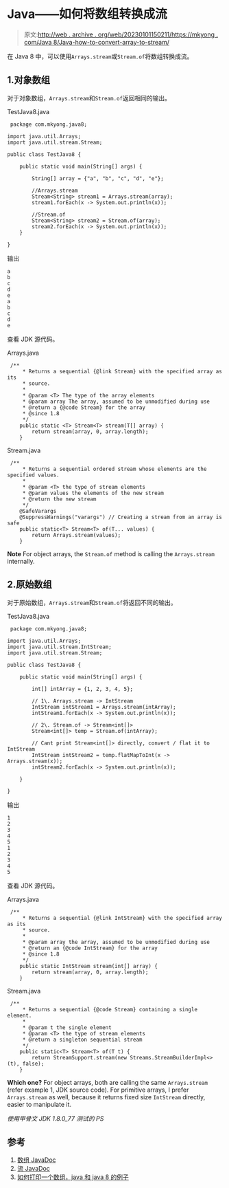 # Java——如何将数组转换成流

> 原文:[http://web . archive . org/web/20230101150211/https://mkyong . com/Java 8/Java-how-to-convert-array-to-stream/](http://web.archive.org/web/20230101150211/https://mkyong.com/java8/java-how-to-convert-array-to-stream/)

在 Java 8 中，可以使用`Arrays.stream`或`Stream.of`将数组转换成流。

## 1.对象数组

对于对象数组，`Arrays.stream`和`Stream.of`返回相同的输出。

TestJava8.java

```
 package com.mkyong.java8;

import java.util.Arrays;
import java.util.stream.Stream;

public class TestJava8 {

    public static void main(String[] args) {

        String[] array = {"a", "b", "c", "d", "e"};

        //Arrays.stream
        Stream<String> stream1 = Arrays.stream(array);
        stream1.forEach(x -> System.out.println(x));

        //Stream.of
        Stream<String> stream2 = Stream.of(array);
        stream2.forEach(x -> System.out.println(x));
    }

} 
```

输出

```
a
b
c
d
e
a
b
c
d
e

```

查看 JDK 源代码。

Arrays.java

```
 /**
     * Returns a sequential {@link Stream} with the specified array as its
     * source.
     *
     * @param <T> The type of the array elements
     * @param array The array, assumed to be unmodified during use
     * @return a {@code Stream} for the array
     * @since 1.8
     */
    public static <T> Stream<T> stream(T[] array) {
        return stream(array, 0, array.length);
    } 
```

Stream.java

```
 /**
     * Returns a sequential ordered stream whose elements are the specified values.
     *
     * @param <T> the type of stream elements
     * @param values the elements of the new stream
     * @return the new stream
     */
    @SafeVarargs
    @SuppressWarnings("varargs") // Creating a stream from an array is safe
    public static<T> Stream<T> of(T... values) {
        return Arrays.stream(values);
    } 
```

**Note**
For object arrays, the `Stream.of` method is calling the `Arrays.stream` internally.

## 2.原始数组

对于原始数组，`Arrays.stream`和`Stream.of`将返回不同的输出。

TestJava8.java

```
 package com.mkyong.java8;

import java.util.Arrays;
import java.util.stream.IntStream;
import java.util.stream.Stream;

public class TestJava8 {

    public static void main(String[] args) {

        int[] intArray = {1, 2, 3, 4, 5};

        // 1\. Arrays.stream -> IntStream 
        IntStream intStream1 = Arrays.stream(intArray);
        intStream1.forEach(x -> System.out.println(x));

        // 2\. Stream.of -> Stream<int[]>
        Stream<int[]> temp = Stream.of(intArray);

        // Cant print Stream<int[]> directly, convert / flat it to IntStream 
        IntStream intStream2 = temp.flatMapToInt(x -> Arrays.stream(x));
        intStream2.forEach(x -> System.out.println(x));

    }

} 
```

输出

```
1
2
3
4
5
1
2
3
4
5

```

查看 JDK 源代码。

Arrays.java

```
 /**
     * Returns a sequential {@link IntStream} with the specified array as its
     * source.
     *
     * @param array the array, assumed to be unmodified during use
     * @return an {@code IntStream} for the array
     * @since 1.8
     */
    public static IntStream stream(int[] array) {
        return stream(array, 0, array.length);
    } 
```

Stream.java

```
 /**
     * Returns a sequential {@code Stream} containing a single element.
     *
     * @param t the single element
     * @param <T> the type of stream elements
     * @return a singleton sequential stream
     */
    public static<T> Stream<T> of(T t) {
        return StreamSupport.stream(new Streams.StreamBuilderImpl<>(t), false);
    } 
```

**Which one?**
For object arrays, both are calling the same `Arrays.stream` (refer example 1, JDK source code). For primitive arrays, I prefer `Arrays.stream` as well, because it returns fixed size `IntStream` directly, easier to manipulate it.

*使用甲骨文 JDK 1.8.0_77 测试的 PS*

## 参考

1.  [数组 JavaDoc](http://web.archive.org/web/20220320175655/https://docs.oracle.com/javase/8/docs/api/java/util/Arrays.html)
2.  [流 JavaDoc](http://web.archive.org/web/20220320175655/https://docs.oracle.com/javase/8/docs/api/java/util/stream/package-summary.html)
3.  [如何打印一个数组，java 和 java 8 的例子](http://web.archive.org/web/20220320175655/http://www.mkyong.com/java/java-how-to-print-an-array/)

<input type="hidden" id="mkyong-current-postId" value="13972">